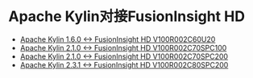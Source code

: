 # Apache Kylin对接FusionInsight HD

* [Apache Kylin 1.6.0 <-> FusionInsight HD V100R002C60U20](Using_Kylin1.6.0_with_FusionInsight_HD_C60U20.md)
* [Apache Kylin 2.1.0 <-> FusionInsight HD V100R002C70SPC100](Using_Kylin2.1.0_with_FusionInsight_HD_C70.md)
* [Apache Kylin 2.1.0 <-> FusionInsight HD V100R002C70SPC200](Using_Kylin2.1.0_with_FusionInsight_HD_C70.md)
* [Apache Kylin 2.3.1 <-> FusionInsight HD V100R002C80SPC200](Using_Kylin2.3.1_with_FusionInsight_HD_C80.md)
